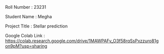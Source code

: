 Roll Number       :   23231

Student Name      :  Megha

Project Title     :   Stellar prediction

Google Colab Link :   https://colab.research.google.com/drive/1MAWPAFv_O3f58rqSsPxzzuro81gon9pM?usp=sharing

